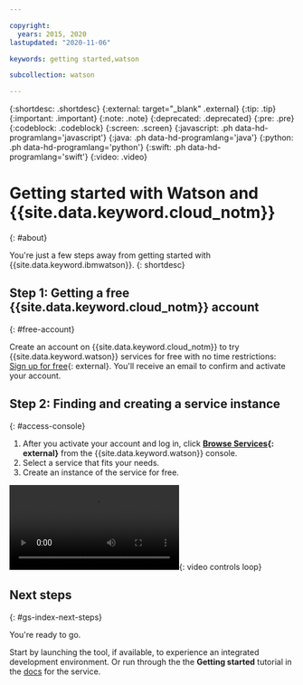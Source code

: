 ```yaml
---

copyright:
  years: 2015, 2020
lastupdated: "2020-11-06"

keywords: getting started,watson

subcollection: watson

---
```


{:shortdesc: .shortdesc}
{:external: target="_blank" .external}
{:tip: .tip}
{:important: .important}
{:note: .note}
{:deprecated: .deprecated}
{:pre: .pre}
{:codeblock: .codeblock}
{:screen: .screen}
{:javascript: .ph data-hd-programlang='javascript'}
{:java: .ph data-hd-programlang='java'}
{:python: .ph data-hd-programlang='python'}
{:swift: .ph data-hd-programlang='swift'}
{:video: .video}

# Getting started with Watson and {{site.data.keyword.cloud_notm}}
{: #about}

You're just a few steps away from getting started with {{site.data.keyword.ibmwatson}}.
{: shortdesc}

## Step 1: Getting a free {{site.data.keyword.cloud_notm}} account
{: #free-account}

Create an account on {{site.data.keyword.cloud_notm}} to try {{site.data.keyword.watson}} services for free with no time restrictions: [Sign up for free](https://{DomainName}/registration/?target=%2Fdeveloper%2Fwatson%2Fdashboard){: external}. You'll receive an email to confirm and activate your account.

## Step 2: Finding and creating a service instance
{: #access-console}

1.  After you activate your account and log in, click **[Browse Services](https://{DomainName}/developer/watson/services){: external}** from the {{site.data.keyword.watson}} console.
1.  Select a service that fits your needs.
1.  Create an instance of the service for free.

![Click Menu, and then click Watson](images/ic-create-service.mp4){: video controls loop}

## Next steps
{: #gs-index-next-steps}

You're ready to go.

Start by launching the tool, if available, to experience an integrated development environment. Or run through the the **Getting started** tutorial in the [docs](/docs?tab=all-docs&category=ai) for the service.
